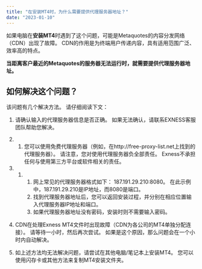 ```yaml
---
title: "在安装MT4时，为什么需要提供代理服务器地址？"
date: "2023-01-10"
---
```


  
如果电脑在**安装MT4**时遇到了这个问题，可能是Metaquotes的内容分发网络（CDN）出现了故障。 CDN的作用是为终端用户传递内容，具有适用范围广泛、效率高的特点。

**当距离客户最近的Metaquotes的服务器无法运行时，就需要提供代理服务器地址。**

## **如何解决这个问题？**

该问题有几个解决方法。 请仔细阅读下文：

1. 请确认输入的代理服务器信息是否正确。 如果无法确认，请联系EXNESS客服团队帮助您解决。

1. 1. 您可以使用免费代理服务器（例如，在http://free-proxy-list.net上找到的代理服务器）。 请注意，您对使用代理服务器负全部责任。 Exness不承担任何与使用第三方平台或软件相关的责任。

1. 1. 1. 网上常见的代理服务器格式如下： 187.191.29.210:8080。 在此示例中，187.191.29.210是IP地址，而8080是端口。
        2. 找到代理服务器地址后，您可以返回安装过程，并分别在相应位置输入代理服务器IP地址和端口。
        3. 如果代理服务器地址没有密码，安装时则不需要输入密码。

2. CDN在处理Exness MT4文件时出现故障（CDN为各公司的MT4单独分配连接）。 请等待一小时，然后再次尝试。 如果是这个原因，那么问题会在一个小时内自动解决。
3. 如上述方法均无法解决问题，请尝试在其他电脑/笔记本上安装MT4。 您可以使用闪存卡或其他方法来复制MT4安装文件夹。
